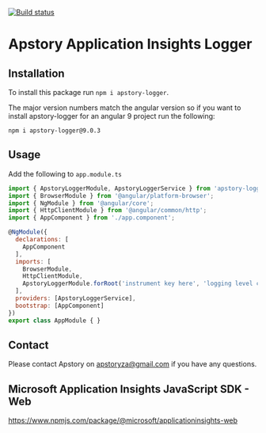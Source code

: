 [![Build status](https://apstory.visualstudio.com/ApStory/_apis/build/status/apstorymq-client-angular)](https://apstory.visualstudio.com/ApStory/_build/latest?definitionId=25)

# Apstory Application Insights Logger

## Installation

To install this package run `npm i apstory-logger`.

The major version numbers match the angular version so if you want to install apstory-logger for an angular 9 project run the following:

`npm i apstory-logger@9.0.3`

## Usage

Add the following to `app.module.ts`

```javascript
import { ApstoryLoggerModule, ApstoryLoggerService } from 'apstory-logger';
import { BrowserModule } from '@angular/platform-browser';
import { NgModule } from '@angular/core';
import { HttpClientModule } from '@angular/common/http';
import { AppComponent } from './app.component';

@NgModule({
  declarations: [
    AppComponent
  ],
  imports: [
    BrowserModule,
    HttpClientModule,
    ApstoryLoggerModule.forRoot('instrument key here', 'logging level console: 0 or 1'),
  ],
  providers: [ApstoryLoggerService],
  bootstrap: [AppComponent]
})
export class AppModule { }

```

## Contact

Please contact Apstory on apstoryza@gmail.com if you have any questions.

## Microsoft Application Insights JavaScript SDK - Web

https://www.npmjs.com/package/@microsoft/applicationinsights-web


